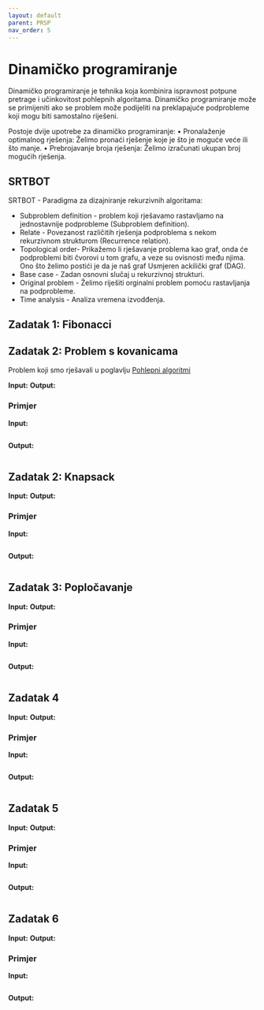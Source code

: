 ```yaml
---
layout: default
parent: PRSP
nav_order: 5
---
```


# Dinamičko programiranje
Dinamičko programiranje je tehnika koja kombinira ispravnost potpune pretrage i učinkovitost pohlepnih algoritama. Dinamičko programiranje može se primijeniti ako se problem može podijeliti na preklapajuće podprobleme koji mogu biti samostalno riješeni.

Postoje dvije upotrebe za dinamičko programiranje:
• Pronalaženje optimalnog rješenja: Želimo pronaći rješenje koje je što je moguće veće ili što manje.
• Prebrojavanje broja rješenja: Želimo izračunati ukupan broj mogućih rješenja.

## SRTBOT
SRTBOT - Paradigma za dizajniranje rekurzivnih algoritama:

- Subproblem definition - problem koji rješavamo rastavljamo na jednostavnije podprobleme (Subproblem definition). 
- Relate - Povezanost različitih rješenja podproblema s nekom rekurzivnom strukturom (Recurrence relation).
- Topological order- Prikažemo li rješavanje problema kao graf, onda će podproblemi biti čvorovi u tom grafu, a veze su ovisnosti među njima. Ono što želimo postići je da je naš graf Usmjeren ackilički graf (DAG).
- Base case - Zadan osnovni slučaj u rekurzivnoj strukturi.
- Original problem - Želimo riješiti orginalni problem pomoću rastavljanja na podprobleme.
- Time analysis - Analiza vremena izvodđenja.



## Zadatak 1: Fibonacci





## Zadatak 2: Problem s kovanicama
Problem koji smo rješavali u poglavlju [Pohlepni algoritmi](../pohlepni-algoritmi#zadatak-1-problem-s-kovanicama)


**Input:**
**Output:**
### Primjer
**Input:**
```
```
**Output:**
```
```

## Zadatak 2: Knapsack
**Input:**
**Output:**
### Primjer
**Input:**
```
```
**Output:**
```
```

## Zadatak 3: Popločavanje
**Input:**
**Output:**
### Primjer
**Input:**
```
```
**Output:**
```
```

## Zadatak 4
**Input:**
**Output:**
### Primjer
**Input:**
```
```
**Output:**
```
```

## Zadatak 5
**Input:**
**Output:**
### Primjer
**Input:**
```
```
**Output:**
```
```

## Zadatak 6
**Input:**
**Output:**
### Primjer
**Input:**
```
```
**Output:**
```
```